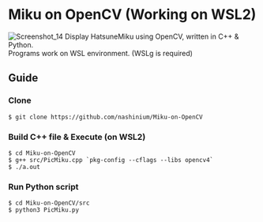 # Miku on OpenCV (Working on WSL2)
![Screenshot_14](https://user-images.githubusercontent.com/61770052/134467102-41ec3285-fe34-4ce8-91f2-4e3a3dd6c4df.jpg)
Display HatsuneMiku using OpenCV, written in C++ & Python.<br>
Programs work on WSL environment. (WSLg is required)
## Guide
### Clone
``` shell
$ git clone https://github.com/nashinium/Miku-on-OpenCV
```
### Build C++ file & Execute (on WSL2)
```shell
$ cd Miku-on-OpenCV
$ g++ src/PicMiku.cpp `pkg-config --cflags --libs opencv4`
$ ./a.out 
```
### Run Python script
```shell
$ cd Miku-on-OpenCV/src
$ python3 PicMiku.py
```

